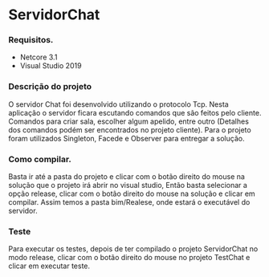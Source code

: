 # ServidorChat

### Requisitos.
  - Netcore 3.1
  - Visual Studio 2019

### Descrição do projeto

O servidor Chat foi desenvolvido utilizando o protocolo Tcp. Nesta aplicação o servidor ficara escutando comandos que são feitos pelo cliente. Comandos para criar sala,
escolher algum apelido, entre outro (Detalhes dos comandos podém ser encontrados no projeto cliente). Para o projeto foram utilizados Singleton, Facede e Observer para entregar
a solução. 

### Como compilar.

Basta ir até a pasta do projeto e clicar com o botão direito do mouse na solução que o projeto irá abrir no visual studio, Então basta selecionar a opção release, clicar com o 
botão direito do mouse na solução e clicar em compilar. Assim temos a pasta bim/Realese, onde estará o executável do servidor. 

### Teste

Para executar os testes, depois de ter compilado o projeto ServidorChat no modo release, clicar com o botão direito do mouse no projeto TestChat e clicar em executar teste.
